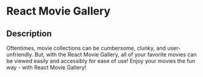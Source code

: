 # React Movie Gallery

## Description

Oftentimes, movie collections can be cumbersome, clunky, and user-unfriendly. But, with the React Movie Gallery, all of your favorite movies can be viewed easily and accessibly for ease of use! Enjoy your movies the fun way - with React Movie Gallery!
